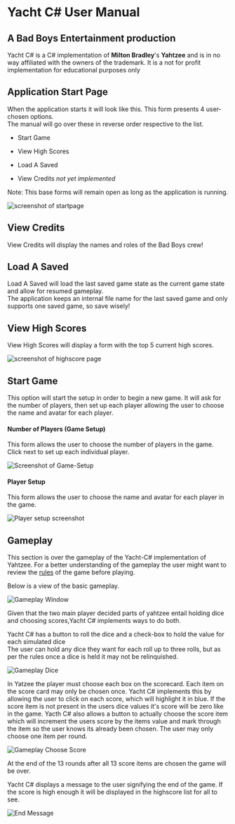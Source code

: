 Yacht C# User Manual
===================

A Bad Boys Entertainment production
---

Yacht C# is a C# implementation of **Milton Bradley**'s **Yahtzee** and is in no way affiliated with the owners of the trademark. It is a not for profit implementation for educational purposes only 

Application Start Page
---
When the application starts it will look like this.
This form presents 4 user-chosen options.
<br>The manual will go over these in reverse order respective to the list.

* Start Game

* View High Scores

* Load A Saved

* View Credits <i>not yet implemented</i>

Note: This base forms will remain open as long as the application is running.
<!-- all the images folder for clarity's sake-->


![screenshot of startpage](images/StartAPP_edited.png)

View Credits
---
View Credits will display the names and roles of the Bad Boys crew!

Load A Saved
---

Load A Saved will  load the last saved game state as the current game state and allow for resumed gameplay.
<br>The application keeps an internal file name for the last saved game and only supports one saved game, so save wisely!

View High Scores
---

View High Scores will display a form with the top 5 current high scores.

![screenshot of highscore page](images/HighScorePane_edited.png)

Start Game
---
This option will start the setup in order to begin a new game.
It will ask for the number of players, then set up each player allowing the user to choose the name and avatar for each player. 

<h4>Number of Players (Game Setup)</h4>


This form allows the user to choose the number of players in the game.
<br> Click next to set up each individual player.

![Screenshot of Game-Setup](images/NumberOfPlayers_edited.png)


<h4>Player Setup</h4>

This form allows the user to choose the name and avatar for each player in the game.

![Player setup screenshot](images/PlayerSetup_edited.png)

Gameplay 
---
This section is over the gameplay of the Yacht-C# implementation of Yahtzee.
For a better understanding of the gameplay the user might want to review the [rules](images/http://www.yahtzee.org.uk/rules.html) of the game before playing.

Below is a view of the basic gameplay.

![Gameplay Window](images/gameplayWithoutGraphics_edited.png)

Given that the two main player decided parts of yahtzee entail holding dice and choosing scores,Yacht C# implements ways to do both.

Yacht C# has a button to roll the dice and a check-box to hold the value for each simulated dice
<br>The user can hold any dice they want for each roll up to three rolls, but as per the rules once a dice is held it may not be relinquished.


![Gameplay Dice](images/GameplayChecked_edited.png)

In Yatzee the player must choose each box on the scorecard. Each item on the score card may only be chosen once.
Yacht C# implements this by allowing the user to click on each score, which will highlight it in blue. If the score item is not present in the users dice values it's score will be zero like in the game.
Yacth C# also allows a button to actually choose the score item which will increment the users score by the items value and mark through the item so the user knows its already been chosen. The user may only choose one item per round.

![Gameplay Choose Score](images/GameplayMarkedThrough_edited.png)

At the end of the 13 rounds after all 13 score items are chosen the game will be over. 

Yacht C# displays a message to the user signifying the end of the game. If the score is high enough it will be displayed in the highscore list for all to see.

![End Message](images/EndGame_edited.png)
